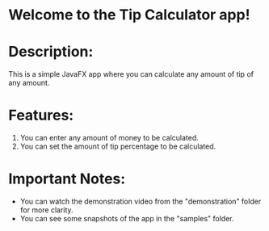 # Welcome to the Tip Calculator app!

# Description:
This is a simple JavaFX app where you can calculate any amount of tip of any amount.

# Features:
1. You can enter any amount of money to be calculated.
2. You can set the amount of tip percentage to be calculated.

# Important Notes:
* You can watch the demonstration video from the "demonstration" folder for more clarity.
* You can see some snapshots of the app in the "samples" folder.
